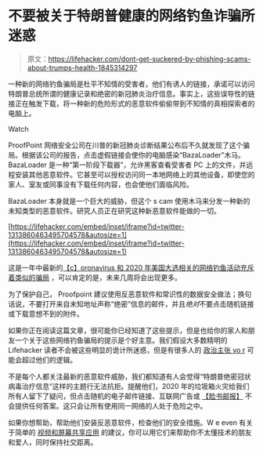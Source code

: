 # 不要被关于特朗普健康的网络钓鱼诈骗所迷惑

> 原文：<https://lifehacker.com/dont-get-suckered-by-phishing-scams-about-trumps-health-1845314297>

一种新的网络钓鱼骗局是杜平不知情的受害者，他们有诱人的链接，承诺可以访问特朗普总统所谓的健康记录和绝密的新冠肺炎治疗信息。事实上，这些误导性的链接正在触发下载，将一种新的危险形式的恶意软件偷偷带到不知情的真相探索者的电脑上。

Watch

ProofPoint 网络安全公司在川普的新冠肺炎诊断结果公布后不久就发现了这个骗局。根据该公司的报告，点击虚假链接会使你的电脑感染“BazaLoader”木马。BazaLoader 是一种“第一阶段下载器”，允许黑客查看受害者 PC 上的文件，并远程安装其他恶意软件。它甚至可以授权访问同一本地网络上的其他设备，即使您的家人、室友或同事没有下载任何内容，也会使他们面临风险。

BazaLoader 本身就是一个巨大的威胁，但这个 s cam 使用木马来分发一种新的未知类型的恶意软件。研究人员正在研究这种新恶意软件能做的一切。

 [https://lifehacker.com/embed/inset/iframe?id=twitter-1313860463495704578&autosize=1](https://lifehacker.com/embed/inset/iframe?id=twitter-1313860463495704578&autosize=1) 

这是一年中最新的[【c】oronavirus 和 2020 年美国大选相关的网络钓鱼活动](https://lifehacker.com/dont-get-suckered-by-these-coronavirus-phishing-scams-1842967378)[充斥着类似的骗局](https://twocents.lifehacker.com/check-this-directory-to-avoid-coronavirus-scams-1843321185) ，可以肯定的是，未来几周将会出现更多。

为了保护自己， Proofpoint 建议使用反恶意软件和常识性的数据安全做法；换句话说，不要打开来自未知地址声称“绝密”信息的邮件，并且*绝对*不要点击随机链接或下载意想不到的附件。

如果你正在阅读这篇文章，很可能你已经知道了这些提示，但是也给你的家人和朋友一个关于这些网络钓鱼骗局的提示是个好主意。我们假设大多数精明的 Lifehacker 读者不会被这些明显的诡计所迷惑，但是有很多人的 [政治主张 vo r](https://lifehacker.com/how-to-spot-and-report-qanon-content-on-facebook-and-ot-1845305763) 可能会超过他们的逻辑。

不是每个人都关注最新的恶意软件威胁，我们都知道有人会觉得“特朗普绝密冠状病毒治疗信息”这样的主题行无法抗拒。提醒他们，2020 年的垃圾箱火灾给我们所有人留下了疑问，但点击随机的电子邮件链接、互联网广告或 [【脸书邮报】](https://lifehacker.com/dont-trust-facebook-for-voting-information-1844421872) 不会提供任何答案。这只会让所有使用同一网络的人处于危险之中。

如果你想帮助，帮助他们安装反恶意软件，检查他们的安全措施。W e even 有关于简单的 [视频和屏幕共享应用](https://lifehacker.com/the-simplest-video-chat-apps-for-people-who-struggle-wi-1842780065) 的建议，你可以用它们来帮助你不太懂技术的朋友和爱人，同时保持社交距离。